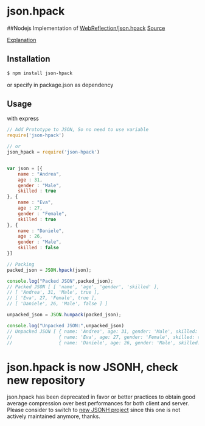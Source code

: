 # json.hpack

##Nodejs Implementation of [WebReflection/json.hpack](https://github.com/WebReflection/json.hpack) [Source](https://raw.githubusercontent.com/WebReflection/json.hpack/master/src/javascript/json.hpack.js) 

[Explanation](http://web-resource-optimization.blogspot.in/2011/06/json-compression-algorithms.html)


## Installation

```sh
$ npm install json-hpack
```

or specify in package.json as dependency

## Usage

with express

```js
// Add Prototype to JSON, So no need to use variable
require('json-hpack')

// or
json_hpack = require('json-hpack')


var json = [{
    name : "Andrea",
    age : 31,
    gender : "Male",
    skilled : true
}, {
    name : "Eva",
    age : 27,
    gender : "Female",
    skilled : true
}, {
    name : "Daniele",
    age : 26,
    gender : "Male",
    skilled : false
}]

// Packing
packed_json = JSON.hpack(json);

console.log("Packed JSON",packed_json);
// Packed JSON [ [ 'name', 'age', 'gender', 'skilled' ],
// [ 'Andrea', 31, 'Male', true ],
// [ 'Eva', 27, 'Female', true ],
// [ 'Daniele', 26, 'Male', false ] ]

unpacked_json = JSON.hunpack(packed_json);

console.log("Unpacked JSON:",unpacked_json)
// Unpacked JSON [ { name: 'Andrea', age: 31, gender: 'Male', skilled: true },
//                 { name: 'Eva', age: 27, gender: 'Female', skilled: true },
//                 { name: 'Daniele', age: 26, gender: 'Male', skilled: false } ]

```

json.hpack is now JSONH, check new repository
=============================================

json.hpack has been deprecated in favor or better practices to obtain good average compression over best performances for both client and server.
Please consider to switch to [new JSONH project](https://github.com/WebReflection/JSONH) since this one is not actively maintained anymore, thanks.